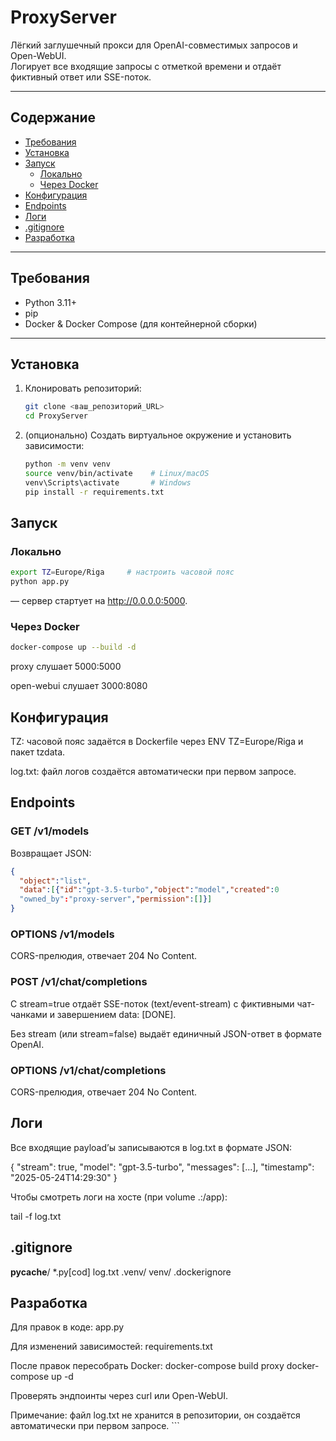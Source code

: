 # ProxyServer

Лёгкий заглушечный прокси для OpenAI-совместимых запросов и Open-WebUI.  
Логирует все входящие запросы с отметкой времени и отдаёт фиктивный ответ или SSE-поток.

---

## Содержание

- [Требования](#требования)  
- [Установка](#установка)  
- [Запуск](#запуск)  
  - [Локально](#локально)  
  - [Через Docker](#через-docker)  
- [Конфигурация](#конфигурация)  
- [Endpoints](#endpoints)  
- [Логи](#логи)  
- [.gitignore](#gitignore)  
- [Разработка](#разработка)  

---

## Требования

- Python 3.11+  
- pip  
- Docker & Docker Compose (для контейнерной сборки)  

---

## Установка

1. Клонировать репозиторий:  
   ```bash
   git clone <ваш_репозиторий_URL>
   cd ProxyServer
   ```

2. (опционально) Создать виртуальное окружение и установить зависимости:
    ```bash
   python -m venv venv
   source venv/bin/activate    # Linux/macOS
   venv\Scripts\activate       # Windows
   pip install -r requirements.txt 
   ```

## Запуск
### Локально
   ```bash
   export TZ=Europe/Riga     # настроить часовой пояс
   python app.py 
  ```
— сервер стартует на http://0.0.0.0:5000.

### Через Docker
   ```bash
   docker-compose up --build -d
   ```
proxy слушает 5000:5000


open-webui слушает 3000:8080

## Конфигурация
TZ: часовой пояс задаётся в Dockerfile через ENV TZ=Europe/Riga и пакет tzdata.

log.txt: файл логов создаётся автоматически при первом запросе.

## Endpoints
### GET /v1/models
Возвращает JSON:
```json
{
  "object":"list",
  "data":[{"id":"gpt-3.5-turbo","object":"model","created":0
  "owned_by":"proxy-server","permission":[]}]
}
```

### OPTIONS /v1/models
CORS-прелюдия, отвечает 204 No Content.

### POST /v1/chat/completions

  С stream=true отдаёт SSE-поток (text/event-stream) с фиктивными чат-чанками и завершением data: [DONE].

  Без stream (или stream=false) выдаёт единичный JSON-ответ в формате OpenAI.

### OPTIONS /v1/chat/completions
CORS-прелюдия, отвечает 204 No Content.

## Логи
Все входящие payload’ы записываются в log.txt в формате JSON:

{
  "stream": true,
  "model": "gpt-3.5-turbo",
  "messages": [...],
  "timestamp": "2025-05-24T14:29:30"
}

Чтобы смотреть логи на хосте (при volume .:/app):

tail -f log.txt

## .gitignore
__pycache__/
*.py[cod]
log.txt
.venv/
venv/
.dockerignore

## Разработка
Для правок в коде: app.py

Для изменений зависимостей: requirements.txt

После правок пересобрать Docker:
  docker-compose build proxy
  docker-compose up -d

Проверять эндпоинты через curl или Open-WebUI.

Примечание: файл log.txt не хранится в репозитории, он создаётся автоматически при первом запросе. ```